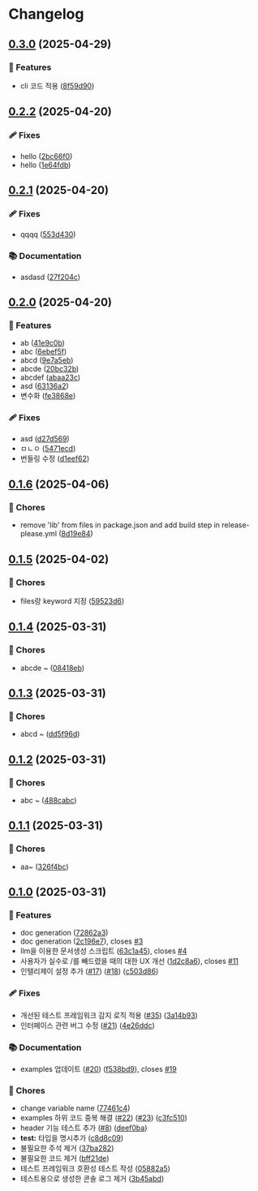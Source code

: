 # Changelog

## [0.3.0](https://github.com/PENEKhun/test-release-plz/compare/v0.2.2...v0.3.0) (2025-04-29)


### 🌟 Features

* cli 코드 적용 ([8f59d90](https://github.com/PENEKhun/test-release-plz/commit/8f59d90655d609ff1c11bb318150f94c5e8b07de))

## [0.2.2](https://github.com/PENEKhun/test-release-plz/compare/v0.2.1...v0.2.2) (2025-04-20)


### 🩹 Fixes

* hello ([2bc66f0](https://github.com/PENEKhun/test-release-plz/commit/2bc66f0b53d29525262d08a0785c384090122dd5))
* hello ([1e64fdb](https://github.com/PENEKhun/test-release-plz/commit/1e64fdb28180d734b44224b8abf47003c91fe21f))

## [0.2.1](https://github.com/PENEKhun/test-release-plz/compare/v0.2.0...v0.2.1) (2025-04-20)


### 🩹 Fixes

* qqqq ([553d430](https://github.com/PENEKhun/test-release-plz/commit/553d430aff6be64a0a8a1e2f92095e2c9772f37c))


### 📚 Documentation

* asdasd ([27f204c](https://github.com/PENEKhun/test-release-plz/commit/27f204c9d442c4f5bbb342710f9ce123ebb78205))

## [0.2.0](https://github.com/PENEKhun/test-release-plz/compare/v0.1.6...v0.2.0) (2025-04-20)


### 🌟 Features

* ab ([41e9c0b](https://github.com/PENEKhun/test-release-plz/commit/41e9c0bcc20af84dd831cc7cd816d65f3e3b346b))
* abc ([6ebef5f](https://github.com/PENEKhun/test-release-plz/commit/6ebef5f6d902db90f43b67e13d0ac6273708a0dd))
* abcd ([9e7a5eb](https://github.com/PENEKhun/test-release-plz/commit/9e7a5eb2e2e525ba3389e91a6557d5c4781baa95))
* abcde ([20bc32b](https://github.com/PENEKhun/test-release-plz/commit/20bc32bc50930941e6af350416610f07c15f5238))
* abcdef ([abaa23c](https://github.com/PENEKhun/test-release-plz/commit/abaa23c60dbe1cfd2262ca5e40ebb4f7fece5038))
* asd ([63136a2](https://github.com/PENEKhun/test-release-plz/commit/63136a2ecfad4a1543a499006b59f508fab9f1e2))
* 변수화 ([fe3868e](https://github.com/PENEKhun/test-release-plz/commit/fe3868ec1180d735caf5ed8653e8724e03bb911f))


### 🩹 Fixes

* asd ([d27d569](https://github.com/PENEKhun/test-release-plz/commit/d27d569d3df8568550a26dbb1b40d7262e5d768b))
* ㅁㄴㅇ ([5471ecd](https://github.com/PENEKhun/test-release-plz/commit/5471ecdabfd41e8c3a64f4cfd00aa1d7e56fdf2d))
* 번들링 수정 ([d1eef62](https://github.com/PENEKhun/test-release-plz/commit/d1eef6273a15bea92b188d405592314aab1251e6))

## [0.1.6](https://github.com/PENEKhun/test-release-plz/compare/v0.1.5...v0.1.6) (2025-04-06)

### 🧹 Chores

- remove 'lib' from files in package.json and add build step in release-please.yml
  ([8d19e84](https://github.com/PENEKhun/test-release-plz/commit/8d19e8485507e73346af15ba87ce00e94967bf87))

## [0.1.5](https://github.com/PENEKhun/test-release-plz/compare/v0.1.4...v0.1.5) (2025-04-02)

### 🧹 Chores

- files랑 keyword 지정
  ([59523d6](https://github.com/PENEKhun/test-release-plz/commit/59523d6c8037c8e4b5b827f429f37e65c0afeb81))

## [0.1.4](https://github.com/PENEKhun/test-release-plz/compare/v0.1.3...v0.1.4) (2025-03-31)

### 🧹 Chores

- abcde ~
  ([08418eb](https://github.com/PENEKhun/test-release-plz/commit/08418eb6f91817b8b49ea874f24efc0572051b8e))

## [0.1.3](https://github.com/PENEKhun/test-release-plz/compare/v0.1.2...v0.1.3) (2025-03-31)

### 🧹 Chores

- abcd ~
  ([dd5f96d](https://github.com/PENEKhun/test-release-plz/commit/dd5f96d3cdaf3420a19de05105eca079d0efb844))

## [0.1.2](https://github.com/PENEKhun/test-release-plz/compare/v0.1.1...v0.1.2) (2025-03-31)

### 🧹 Chores

- abc ~
  ([488cabc](https://github.com/PENEKhun/test-release-plz/commit/488cabc5cfc3c411e97c602b943c070510bfb944))

## [0.1.1](https://github.com/PENEKhun/test-release-plz/compare/v0.1.0...v0.1.1) (2025-03-31)

### 🧹 Chores

- aa~
  ([326f4bc](https://github.com/PENEKhun/test-release-plz/commit/326f4bc2b1fe28f428818f79af8cb075d876aa2b))

## [0.1.0](https://github.com/PENEKhun/test-release-plz/compare/v0.0.1...v0.1.0) (2025-03-31)

### 🌟 Features

- doc generation
  ([72862a3](https://github.com/PENEKhun/test-release-plz/commit/72862a3b79096fdabec7335c4a7461c783297e24))
- doc generation
  ([2c196e7](https://github.com/PENEKhun/test-release-plz/commit/2c196e7026b0618cf96bc4bc7f8405bb69252d0a)),
  closes [#3](https://github.com/PENEKhun/test-release-plz/issues/3)
- llm을 이용한 문서생성 스크립트
  ([63c1a45](https://github.com/PENEKhun/test-release-plz/commit/63c1a450ecf4c401a05de89fc8f2d8c0cff1c42f)),
  closes [#4](https://github.com/PENEKhun/test-release-plz/issues/4)
- 사용자가 실수로 /를 빼드렸을 때의 대한 UX 개선
  ([1d2c8a6](https://github.com/PENEKhun/test-release-plz/commit/1d2c8a6e9fdfc90476fe5425dbd7e6247c1e47db)),
  closes [#11](https://github.com/PENEKhun/test-release-plz/issues/11)
- 인텔리제이 설정 추가 ([#17](https://github.com/PENEKhun/test-release-plz/issues/17))
  ([#18](https://github.com/PENEKhun/test-release-plz/issues/18))
  ([c503d86](https://github.com/PENEKhun/test-release-plz/commit/c503d862f50a6702f0946925f3381659abb66ab5))

### 🩹 Fixes

- 개선된 테스트 프레임워크 감지 로직 적용
  ([#35](https://github.com/PENEKhun/test-release-plz/issues/35))
  ([3a14b93](https://github.com/PENEKhun/test-release-plz/commit/3a14b9364348cb4ccbabce5d4a291fb7041fe27a))
- 인터페이스 관련 버그 수정 ([#21](https://github.com/PENEKhun/test-release-plz/issues/21))
  ([4e26ddc](https://github.com/PENEKhun/test-release-plz/commit/4e26ddc9ef327f68f1fd67fc27642118d7172f29))

### 📚 Documentation

- examples 업데이트 ([#20](https://github.com/PENEKhun/test-release-plz/issues/20))
  ([f538bd9](https://github.com/PENEKhun/test-release-plz/commit/f538bd9c6f90dbe4048af352bf7c3e7122632f52)),
  closes [#19](https://github.com/PENEKhun/test-release-plz/issues/19)

### 🧹 Chores

- change variable name
  ([77461c4](https://github.com/PENEKhun/test-release-plz/commit/77461c436c1ae343106aababd86233d6aec9e57a))
- examples 하위 코드 중복 해결 ([#22](https://github.com/PENEKhun/test-release-plz/issues/22))
  ([#23](https://github.com/PENEKhun/test-release-plz/issues/23))
  ([c3fc510](https://github.com/PENEKhun/test-release-plz/commit/c3fc51045910c898b50f9b58cb9ebbf16bc5bfeb))
- header 기능 테스트 추가 ([#8](https://github.com/PENEKhun/test-release-plz/issues/8))
  ([deef0ba](https://github.com/PENEKhun/test-release-plz/commit/deef0ba22b263da7987ff6ba8ae172b2889e5c20))
- **test:** 타입을 명시추가
  ([c8d8c09](https://github.com/PENEKhun/test-release-plz/commit/c8d8c09b80c8e028045841ba916102527ab193f9))
- 불필요한 주석 제거
  ([37ba282](https://github.com/PENEKhun/test-release-plz/commit/37ba282bae4aab7cacacd8c7245a230e03fdb971))
- 불필요한 코드 제거
  ([bff21de](https://github.com/PENEKhun/test-release-plz/commit/bff21de4930fdeeda2601c7907a0faa73dfd137d))
- 테스트 프레임워크 호환성 테스트 작성
  ([05882a5](https://github.com/PENEKhun/test-release-plz/commit/05882a54468482dbc5cdcc1c76fdec0e73e34797))
- 테스트용으로 생성한 콘솔 로그 제거
  ([3b45abd](https://github.com/PENEKhun/test-release-plz/commit/3b45abd2ef4b11221df42deb33e256b669bea388))
